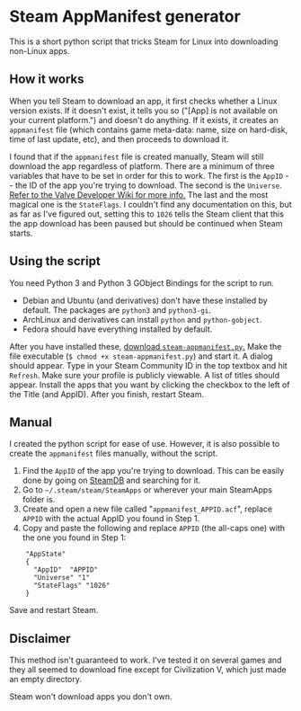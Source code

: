 Steam AppManifest generator
===========================

This is a short python script that tricks Steam for Linux into downloading non-Linux apps.

## How it works

When you tell Steam to download an app, it first checks whether a Linux version exists. If it doesn't exist, it tells you so ("[App] is not available on your current platform.") and doesn't do anything. If it exists, it creates an `appmanifest` file (which contains game meta-data: name, size on hard-disk, time of last update, etc), and then proceeds to download it.

I found that if the `appmanifest` file is created manually, Steam will still download the app regardless of platform. There are a minimum of three variables that have to be set in order for this to work. The first is the `AppID` -- the ID of the app you're trying to download. The second is the `Universe`. [Refer to the Valve Developer Wiki for more info.](https://developer.valvesoftware.com/wiki/SteamID#Universes_Available_for_Steam_Accounts) The last and the most magical one is the `StateFlags`. I couldn't find any documentation on this, but as far as I've figured out, setting this to `1026` tells the Steam client that this the app download has been paused but should be continued when Steam starts.

## Using the script

You need Python 3 and Python 3 GObject Bindings for the script to run.

* Debian and Ubuntu (and derivatives) don't have these installed by default. The packages are `python3` and `python3-gi`.
* ArchLinux and derivatives can install `python` and `python-gobject`.
* Fedora should have everything installed by default.

After you have installed these, [download `steam-appmanifest.py`.](https://raw2.github.com/dotfloat/steam-appmanifest/master/steam-appmanifest.py) Make the file executable (`$ chmod +x steam-appmanifest.py`) and start it. A dialog should appear. Type in your Steam Community ID in the top textbox and hit `Refresh`. Make sure your profile is publicly viewable. A list of titles should appear. Install the apps that you want by clicking the checkbox to the left of the Title (and AppID). After you finish, restart Steam.

## Manual

I created the python script for ease of use. However, it is also possible to create the `appmanifest` files manually, without the script.

1. Find the `AppID` of the app you're trying to download. This can be easily done by going on [SteamDB](http://steamdb.info) and searching for it.
2. Go to `~/.steam/steam/SteamApps` or wherever your main SteamApps folder is.
3. Create and open a new file called "`appmanifest_APPID.acf`", replace `APPID` with the actual AppID you found in Step 1.
4. Copy and paste the following and replace `APPID` (the all-caps one) with the one you found in Step 1:

```
    "AppState"
    {
      "AppID"  "APPID"
      "Universe" "1"
      "StateFlags" "1026"
    }
```

Save and restart Steam.

## Disclaimer

This method isn't guaranteed to work. I've tested it on several games and they all seemed to download fine except for Civilization V, which just made an empty directory.

Steam won't download apps you don't own.
